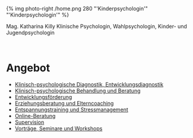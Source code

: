 {% img photo-right /home.png 280 "'Kinderpsychologin'" "'Kinderpsychologin'" %}

<p class="home-name">Mag. Katharina Killy
<span class="home-contact">Klinische Psychologin, Wahlpsychologin, Kinder- und Jugendpsychologin</span></p>
<br />

# Angebot
- [Klinisch-psychologische Diagnostik, Entwicklungsdiagnostik](/angebot/Klinisch-psychologische-Diagnostik)
- [Klinisch-psychologische Behandlung und Beratung](/angebot/Klinisch-psychologische-Behandlung)
- [Entwicklungsförderung](/angebot/entwicklungsfoerderung)
- [Erziehungsberatung und Elterncoaching](/angebot/Erziehungsberatung-und-Elterncoaching)
- [Entspannungstraining und Stressmanagement](/angebot/Entspannungstraining-und-Stressmanagement/)
- [Online-Beratung](/angebot/Online-Beratung/)
- [Supervision](/angebot/supervision)
- [Vorträge, Seminare und Workshops](/angebot/vortraege)